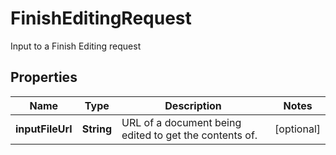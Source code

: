 

# FinishEditingRequest

Input to a Finish Editing request

## Properties

| Name | Type | Description | Notes |
|------------ | ------------- | ------------- | -------------|
|**inputFileUrl** | **String** | URL of a document being edited to get the contents of. |  [optional] |



